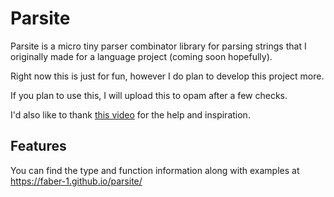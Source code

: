 # Parsite

Parsite is a micro tiny parser combinator library for parsing strings that I originally made for a language project (coming soon hopefully).

Right now this is just for fun, however I do plan to develop this project more.

If you plan to use this, I will upload this to opam after a few checks.

I'd also like to thank [this video](https://www.youtube.com/watch?v=RDalzi7mhdY) for the help and inspiration.

## Features 

You can find the type and function information along with examples at https://faber-1.github.io/parsite/

